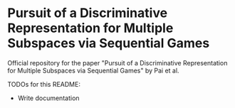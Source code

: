 # Pursuit of a Discriminative Representation for Multiple Subspaces via Sequential Games

Official repository for the paper "Pursuit of a Discriminative Representation for Multiple Subspaces via Sequential Games" by Pai et al.

TODOs for this README:
- Write documentation
